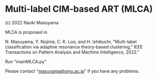 # Multi-label CIM-based ART (MLCA)

(c) 2022 Naoki Masuyama

MLCA is proposed in 

N. Masuyama, Y. Nojima, C. K. Loo, and H. Ishibuchi,
"Multi-label classification via adaptive resonance theory-based clustering,"
IEEE Transactions on Pattern Analysis and Machine Intelligence, 2022."

Run "mainMLCA.py"

Please contact "masuyama@omu.ac.jp" if you have any problems.
